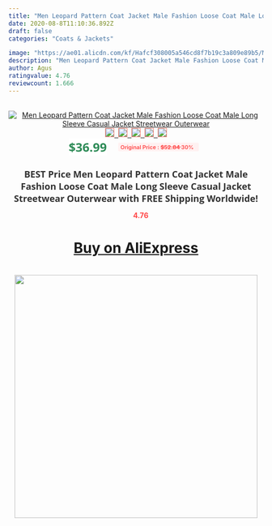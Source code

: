 ```yaml
---
title: "Men Leopard Pattern Coat Jacket Male Fashion Loose Coat Male Long Sleeve Casual Jacket Streetwear Outerwear"
date: 2020-08-8T11:10:36.892Z
draft: false
categories: "Coats & Jackets"

image: "https://ae01.alicdn.com/kf/Hafcf308005a546cd8f7b19c3a809e89b5/Men-Leopard-Pattern-Coat-Jacket-Male-Fashion-Loose-Coat-Male-Long-Sleeve-Casual-Jacket-Streetwear-Outerwear.jpg"
description: "Men Leopard Pattern Coat Jacket Male Fashion Loose Coat Male Long Sleeve Casual Jacket Streetwear Outerwear"
author: Agus
ratingvalue: 4.76
reviewcount: 1.666
---
```

<br>
<div style="text-align: center;">
<a href="https://s.click.aliexpress.com/e/_A7xBq9" target="_blank" rel="nofollow noopener noreferrer"><img alt="Men Leopard Pattern Coat Jacket Male Fashion Loose Coat Male Long Sleeve Casual Jacket Streetwear Outerwear" class="magnifier-image" src="https://ae01.alicdn.com/kf/Hafcf308005a546cd8f7b19c3a809e89b5/Men-Leopard-Pattern-Coat-Jacket-Male-Fashion-Loose-Coat-Male-Long-Sleeve-Casual-Jacket-Streetwear-Outerwear.jpg_640x640.jpg">
<br>
<img style="border:1px solid salmon" src="https://ae01.alicdn.com/kf/Hafcf308005a546cd8f7b19c3a809e89b5/Men-Leopard-Pattern-Coat-Jacket-Male-Fashion-Loose-Coat-Male-Long-Sleeve-Casual-Jacket-Streetwear-Outerwear.jpg_120x120.jpg">&nbsp;&nbsp;<img style="border:1px solid salmon" src="https://ae01.alicdn.com/kf/Hd99a5feddf9f4e288b2490cf9a7a0fc5B/Men-Leopard-Pattern-Coat-Jacket-Male-Fashion-Loose-Coat-Male-Long-Sleeve-Casual-Jacket-Streetwear-Outerwear.jpg_120x120.jpg">&nbsp;&nbsp;<img style="border:1px solid salmon" src="https://ae01.alicdn.com/kf/Hdab06259ae394517a71623780a95f755i/Men-Leopard-Pattern-Coat-Jacket-Male-Fashion-Loose-Coat-Male-Long-Sleeve-Casual-Jacket-Streetwear-Outerwear.jpg_120x120.jpg">&nbsp;&nbsp;<img style="border:1px solid salmon" src="https://ae01.alicdn.com/kf/Hcd565787390f488e920965502c4742acs/Men-Leopard-Pattern-Coat-Jacket-Male-Fashion-Loose-Coat-Male-Long-Sleeve-Casual-Jacket-Streetwear-Outerwear.jpg_120x120.jpg">&nbsp;&nbsp;<img style="border:1px solid salmon" src="https://ae01.alicdn.com/kf/H394c21a31e72428f8727d4412e5c6f26e/Men-Leopard-Pattern-Coat-Jacket-Male-Fashion-Loose-Coat-Male-Long-Sleeve-Casual-Jacket-Streetwear-Outerwear.jpg_120x120.jpg"></a></div><br0>
<div style="text-align: center;"><span style="background-color: white; border: 0px; box-sizing: border-box; color: seagreen; display: inline-block; font-family: &quot;open sans&quot; , &quot;arial&quot; , &quot;helvetica&quot; , sans-serif , &quot;heiti&quot;; font-size: 24px; font-stretch: inherit; font-weight: 700; line-height: inherit; margin: 0px 10px 0px 0px; padding: 0px; vertical-align: middle;">$36.99 </span>
<span style="background: rgb(255 , 241 , 241); border-radius: 3px; border: 0px; box-sizing: border-box; color: #ff4747; display: inline-block; font-family: inherit; font-size: 12px; font-stretch: inherit; font-style: inherit; font-variant: inherit; font-weight: 600; line-height: inherit; margin: 0px; padding: 2px 5px; transform: scale(0.9); vertical-align: middle;">Original Price : <b style="text-decoration: line-through;">$52.84 </b> 30%&nbsp;&nbsp;</span></div>
<h1 style="color: #333333; display: inline-block; font-family: &quot;open sans&quot; , &quot;arial&quot; , &quot;helvetica&quot; , sans-serif , &quot;heiti&quot;; font-size: 18px; font-stretch: inherit; font-weight: 700; text-align: center;">BEST Price Men Leopard Pattern Coat Jacket Male Fashion Loose Coat Male Long Sleeve Casual Jacket Streetwear Outerwear with FREE Shipping Worldwide!</h1>
<div style="color: #ff4747; text-align: center;">
<img src="https://4.bp.blogspot.com/-M0ZcTcb-5uY/XleCXlxnR4I/AAAAAAAAAEc/OrjgMkXV1oMQFaCRZj5HQwOCBcu3w1FegCPcBGAYYCw/s1600/star.png" style="height: 15px;">&nbsp;<b>4.76</b></div>
<div class="button_cont" align="center"><a class="buynow_a" href="https://s.click.aliexpress.com/e/_A7xBq9" target="_blank" rel="nofollow noopener noreferrer"><H1>Buy on AliExpress</H1></a></div><br>
<div class="separator" style="clear: both; text-align: center;">
<img src="https://lh3.googleusercontent.com/-pTy5HemUv9M/XlePHvY0dAI/AAAAAAAAAE4/0nX5iRUoIWY8eMW9Dpxeirr157OZliDIgCLcBGAsYHQ/s1600/badge.gif" width="480">
</div>
